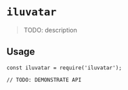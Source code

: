 # `iluvatar`

> TODO: description

## Usage

```
const iluvatar = require('iluvatar');

// TODO: DEMONSTRATE API
```
